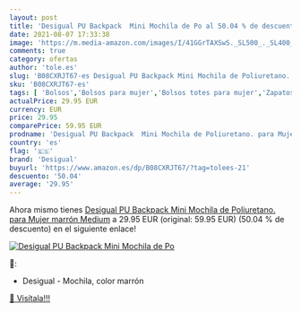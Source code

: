 ```yaml
---
layout: post
title: 'Desigual PU Backpack  Mini Mochila de Po al 50.04 % de descuento'
date: 2021-08-07 17:33:38
image: 'https://m.media-amazon.com/images/I/41GGrTAXSwS._SL500_._SL400_.jpg'
comments: true
category: ofertas
author: 'tole.es'
slug: 'B08CXRJT67-es Desigual PU Backpack Mini Mochila de Poliuretano. para...'
sku: 'B08CXRJT67-es'
tags: [ 'Bolsos','Bolsos para mujer','Bolsos totes para mujer','Zapatos y complementos','backpack','desigual','mochila', ]
actualPrice: 29.95 EUR
currency: EUR
price: 29.95
comparePrice: 59.95 EUR
prodname: 'Desigual PU Backpack  Mini Mochila de Poliuretano. para Mujer  marrón  Medium'
country: 'es'
flag: '🇪🇸'
brand: 'Desigual'
buyurl: 'https://www.amazon.es/dp/B08CXRJT67/?tag=tolees-21'
descuento: '50.04'
average: '29.95'
---
```


Ahora mismo tienes [Desigual PU Backpack  Mini Mochila de Poliuretano. para Mujer  marrón  Medium](https://www.amazon.es/dp/B08CXRJT67/?tag=tolees-21) a 29.95 EUR (original: 59.95 EUR) (50.04 %  de descuento) en el siguiente enlace!

[![Desigual PU Backpack  Mini Mochila de Po](https://m.media-amazon.com/images/I/41GGrTAXSwS._SL500_._SL400_.jpg)](https://www.amazon.es/dp/B08CXRJT67/?tag=tolees-21)

🔎:

- Desigual - Mochila, color marrón

[🛒 Visítala!!!](https://www.amazon.es/dp/B08CXRJT67/?tag=tolees-21)
